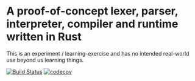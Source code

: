 # A proof-of-concept lexer, parser, interpreter, compiler and runtime written in Rust

This is an experiment / learning-exercise and has no intended real-world use beyond us learning things.

[![Build Status](https://github.com/jbcoe/mylang/workflows/CI/badge.svg)](https://github.com/jbcoe/mylang/actions?workflow=CI)
[![codecov](https://codecov.io/gh/jbcoe/mylang/branch/main/graph/badge.svg?token=xGIHSlOJ4f)](https://codecov.io/gh/jbcoe/mylang)
